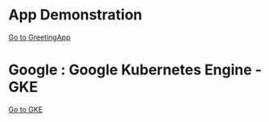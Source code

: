 App Demonstration
===
[Go to GreetingApp](greeting-app/README.md)


Google : Google Kubernetes Engine - GKE
===
[Go to GKE](gke/README.md)